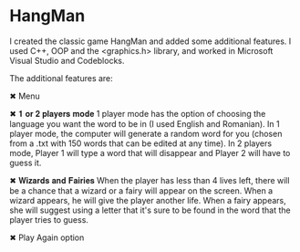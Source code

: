 # HangMan
I created the classic game HangMan and added some additional features. 
I used C++, OOP and the <graphics.h> library, and worked in Microsoft Visual Studio and Codeblocks.

The additional features are:

✖ Menu

✖ 𝟏 𝐨𝐫 𝟐 𝐩𝐥𝐚𝐲𝐞𝐫𝐬 𝐦𝐨𝐝𝐞
1 player mode has the option of choosing the language you want the word to be in (I used English and Romanian).
In 1 player mode, the computer will generate a random word for you (chosen from a .txt with 150 words that can be edited at any time).
In 2 players mode, Player 1 will type a word that will disappear and Player 2 will have to guess it.

✖ 𝐖𝐢𝐳𝐚𝐫𝐝𝐬 𝐚𝐧𝐝 𝐅𝐚𝐢𝐫𝐢𝐞𝐬
When the player has less than 4 lives left, there will be a chance that a wizard or a fairy will appear on the screen.
When a wizard appears, he will give the player another life.
When a fairy appears, she will suggest using a letter that it's sure to be found in the word that the player tries to guess.

✖ Play Again option
